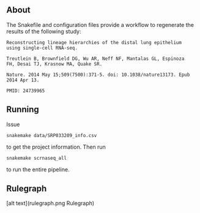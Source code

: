 ## About ##

The Snakefile and configuration files provide a workflow to regenerate the results of the following study:

	Reconstructing lineage hierarchies of the distal lung epithelium
	using single-cell RNA-seq.

	Treutlein B, Brownfield DG, Wu AR, Neff NF, Mantalas GL, Espinoza
	FH, Desai TJ, Krasnow MA, Quake SR.

	Nature. 2014 May 15;509(7500):371-5. doi: 10.1038/nature13173. Epub
	2014 Apr 13.

	PMID: 24739965

## Running ##

Issue

	snakemake data/SRP033209_info.csv

to get the project information. Then run

	snakemake scrnaseq_all

to run the entire pipeline.



## Rulegraph ##

[alt text](rulegraph.png Rulegraph)

